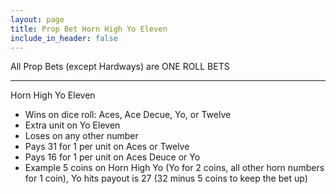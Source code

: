 ```yaml
---
layout: page
title: Prop Bet Horn High Yo Eleven
include_in_header: false
---
```

All Prop Bets (except Hardways) are ONE ROLL BETS

---

Horn High Yo Eleven

- Wins on dice roll: Aces, Ace Decue, Yo, or Twelve
- Extra unit on Yo Eleven
- Loses on any other number
- Pays 31 for 1 per unit on Aces or Twelve
- Pays 16 for 1 per unit on Aces Deuce or Yo
- Example 5 coins on Horn High Yo (Yo for 2 coins, all other horn numbers for 1 coin), Yo hits payout is 27 (32 minus 5 coins to keep the bet up)